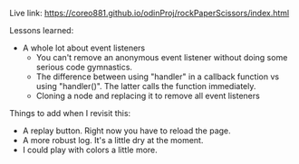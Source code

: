 Live link:
https://coreo881.github.io/odinProj/rockPaperScissors/index.html

Lessons learned:

- A whole lot about event listeners
  - You can't remove an anonymous event listener without doing some serious code gymnastics.
  - The difference between using "handler" in a callback function vs using "handler()". The latter calls the function immediately.
  - Cloning a node and replacing it to remove all event listeners

Things to add when I revisit this:

- A replay button. Right now you have to reload the page.
- A more robust log. It's a little dry at the moment.
- I could play with colors a little more.
